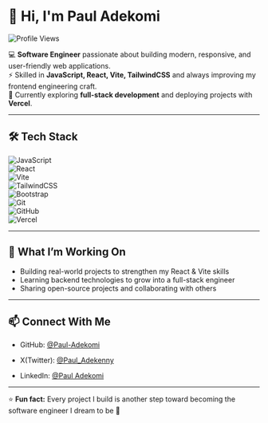 # 👋 Hi, I'm Paul Adekomi  
![Profile Views](https://komarev.com/ghpvc/?username=Paul-Adekomi&color=blue)

💻 **Software Engineer** passionate about building modern, responsive, and user-friendly web applications.  
⚡ Skilled in **JavaScript, React, Vite, TailwindCSS** and always improving my frontend engineering craft.  
🚀 Currently exploring **full-stack development** and deploying projects with **Vercel**.  

---

## 🛠️ Tech Stack  

![JavaScript](https://img.shields.io/badge/JavaScript-F7DF1E?style=for-the-badge&logo=javascript&logoColor=black)  
![React](https://img.shields.io/badge/React-20232A?style=for-the-badge&logo=react&logoColor=61DAFB)  
![Vite](https://img.shields.io/badge/Vite-646CFF?style=for-the-badge&logo=vite&logoColor=white)  
![TailwindCSS](https://img.shields.io/badge/TailwindCSS-38B2AC?style=for-the-badge&logo=tailwind-css&logoColor=white)  
![Bootstrap](https://img.shields.io/badge/Bootstrap-563D7C?style=for-the-badge&logo=bootstrap&logoColor=white)  
![Git](https://img.shields.io/badge/Git-F05032?style=for-the-badge&logo=git&logoColor=white)  
![GitHub](https://img.shields.io/badge/GitHub-181717?style=for-the-badge&logo=github&logoColor=white)  
![Vercel](https://img.shields.io/badge/Vercel-000000?style=for-the-badge&logo=vercel&logoColor=white)  

---

## 🌱 What I’m Working On  
- Building real-world projects to strengthen my React & Vite skills  
- Learning backend technologies to grow into a full-stack engineer  
- Sharing open-source projects and collaborating with others  

---

## 📫 Connect With Me  
- GitHub: [@Paul-Adekomi](https://github.com/Paul-Adekomi)  

- X(Twitter): [@Paul_Adekenny](https://x.com/Paul_Adekenny)

- LinkedIn: [@Paul Adekomi](https://www.linkedin.com/in/paul-adekomi)
---

⭐ **Fun fact:** Every project I build is another step toward becoming the software engineer I dream to be 🚀  
